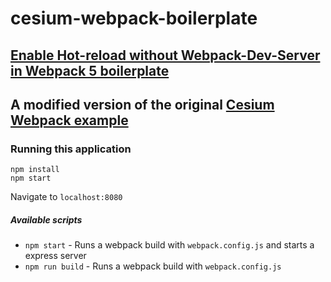 # cesium-webpack-boilerplate

## [Enable Hot-reload without Webpack-Dev-Server in Webpack 5 boilerplate](https://geek-cc.medium.com/enable-hot-reload-without-webpack-dev-server-in-webpack-5-boilerplate-76a9644a6e67)

## A modified version of the original [Cesium Webpack example](https://github.com/CesiumGS/cesium-webpack-example)

### Running this application

	npm install
	npm start

Navigate to `localhost:8080`

##### Available scripts

* `npm start` - Runs a webpack build with `webpack.config.js` and starts a express server
* `npm run build` - Runs a webpack build with `webpack.config.js`